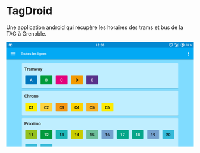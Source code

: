 TagDroid
===
Une application android qui récupère les horaires des trams et bus de la TAG à Grenoble.

![GitHub Logo](/Screenshots/Screenshot_20151213-185811.png)
